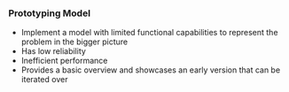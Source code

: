 ### Prototyping Model
- Implement a model with limited functional capabilities to represent the problem in the bigger picture
- Has low reliability 
- Inefficient performance
- Provides a basic overview and showcases an early version that can be iterated over